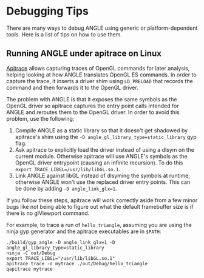 # Debugging Tips

There are many ways to debug ANGLE using generic or platform-dependent tools. Here is a list of tips on how to use them.

## Running ANGLE under apitrace on Linux

[Apitrace](http://apitrace.github.io/) allows capturing traces of OpenGL commands for later analysis, helping looking at how ANGLE translates OpenGL ES commands. In order to capture the trace, it inserts a driver shim using `LD_PRELOAD` that records the command and then forwards it to the OpenGL driver.

The problem with ANGLE is that it exposes the same symbols as the OpenGL driver so apitrace captures the entry point calls intended for ANGLE and reroutes them to the OpenGL driver. In order to avoid this problem, use the following:
 1. Compile ANGLE as a static library so that it doesn't get shadowed by apitrace's shim using the `-D angle_gl_library_type=static_library` gyp flag.
 2. Ask apitrace to explicitly load the driver instead of using a dlsym on the current module. Otherwise apitrace will use ANGLE's symbols as the OpenGL driver entrypoint (causing an infinite recursion). To do this `export TRACE_LIBGL=/usr/lib/libGL.so.1`.
 3. Link ANGLE against libGL instead of dlsyming the symbols at runtime; otherwise ANGLE won't use the replaced driver entry points. This can be done by adding `-D angle_link_glx=1`.

If you follow these steps, apitrace will work correctly aside from a few minor bugs like not being able to figure out what the default framebuffer size is if there is no glViewport command.

For example, to trace a run of `hello_triangle`, assuming you are using the ninja gyp generator and the apitrace executables are in `$PATH`:

```
./build/gyp_angle -D angle_link_glx=1 -D angle_gl_library_type=static_library
ninja -C out/Debug
export TRACE_LIBGL="/usr/lib/libGL.so.1"
apitrace trace -o mytrace ./out/Debug/hello_triangle
qapitrace mytrace
```
